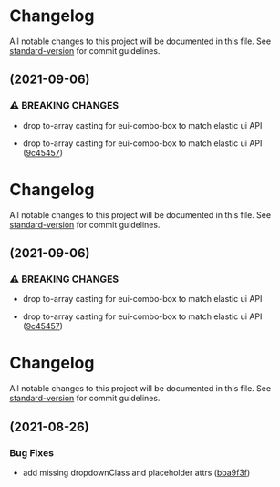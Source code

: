 # Changelog

All notable changes to this project will be documented in this file. See [standard-version](https://github.com/conventional-changelog/standard-version) for commit guidelines.

## [](https://github.com/prysmex/ember-eui/compare/v0.8.0...v) (2021-09-06)


### ⚠ BREAKING CHANGES

* drop to-array casting for eui-combo-box to match elastic ui API

* drop to-array casting for eui-combo-box to match elastic ui API ([9c45457](https://github.com/prysmex/ember-eui/commit/9c454579df8ad6aff489526abe3e9c4a10d82e74))

# Changelog

All notable changes to this project will be documented in this file. See [standard-version](https://github.com/conventional-changelog/standard-version) for commit guidelines.

## [](https://github.com/prysmex/ember-eui/compare/v0.8.0...v1.0.0) (2021-09-06)


### ⚠ BREAKING CHANGES

* drop to-array casting for eui-combo-box to match elastic ui API

* drop to-array casting for eui-combo-box to match elastic ui API ([9c45457](https://github.com/prysmex/ember-eui/commit/9c454579df8ad6aff489526abe3e9c4a10d82e74))

# Changelog

All notable changes to this project will be documented in this file. See [standard-version](https://github.com/conventional-changelog/standard-version) for commit guidelines.

## [](https://github.com/prysmex/ember-eui/compare/v0.7.16...v) (2021-08-26)


### Bug Fixes

* add missing dropdownClass and placeholder attrs ([bba9f3f](https://github.com/prysmex/ember-eui/commit/bba9f3f44c95a6fb59a0e1d1315f95e34798a2cc))
